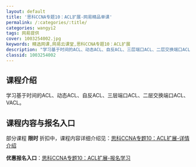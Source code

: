 ```yaml
---
layout: default
title: '思科CCNA专题10：ACL扩展-网易精品单课'
permalink: /:categories/:title/
categories: wangyi2
tags: 网易提供
cover: 1003254002.jpg
keywords: 精选网课,网易云课堂,思科CCNA专题10：ACL扩展
description: "学习基于时间的ACL、动态ACL、自反ACL、三层端口ACL、二层交换端口ACL、VACL。思科CCNA专题10：ACL扩展"
classid: 1003254002
---
```


## 课程介绍

学习基于时间的ACL、动态ACL、自反ACL、三层端口ACL、二层交换端口ACL、VACL。

## 课程内容与报名入口

部分课程 **限时** 折扣中，课程内容详细介绍见：[思科CCNA专题10：ACL扩展-详情介绍](https://study.163.com/course/introduction/1003254002.htm?share=1&shareId=1025206652&utm_campaign=share&utm_medium=iphoneShare&utm_source=&utm_u=1025206652)

**优惠报名入口**：[思科CCNA专题10：ACL扩展-报名学习](https://study.163.com/course/introduction/1003254002.htm?share=1&shareId=1025206652&utm_campaign=share&utm_medium=iphoneShare&utm_source=&utm_u=1025206652)

